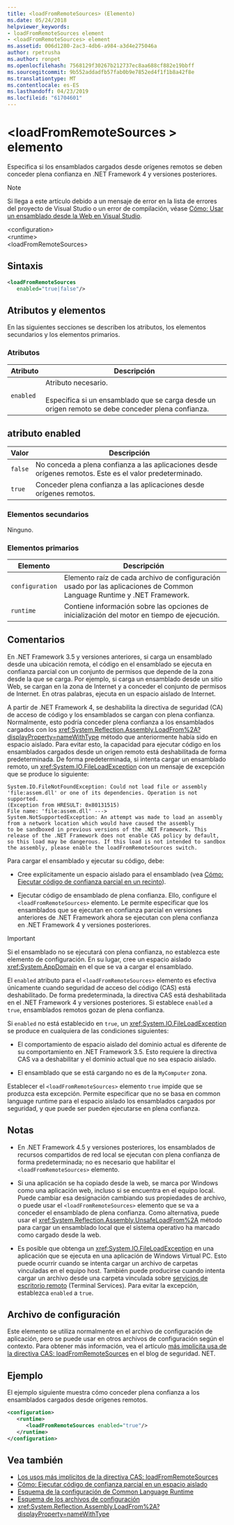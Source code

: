 ```yaml
---
title: <loadFromRemoteSources> (Elemento)
ms.date: 05/24/2018
helpviewer_keywords:
- loadFromRemoteSources element
- <loadFromRemoteSources> element
ms.assetid: 006d1280-2ac3-4db6-a984-a3d4e275046a
author: rpetrusha
ms.author: ronpet
ms.openlocfilehash: 7568129f30267b212737ec8aa688cf882e19bbff
ms.sourcegitcommit: 9b552addadfb57fab0b9e7852ed4f1f1b8a42f8e
ms.translationtype: MT
ms.contentlocale: es-ES
ms.lasthandoff: 04/23/2019
ms.locfileid: "61704601"
---
```

# <a name="loadfromremotesources-element"></a>\<loadFromRemoteSources > elemento
Especifica si los ensamblados cargados desde orígenes remotos se deben conceder plena confianza en .NET Framework 4 y versiones posteriores.
  
> [!NOTE]
>  Si llega a este artículo debido a un mensaje de error en la lista de errores del proyecto de Visual Studio o un error de compilación, véase [Cómo: Usar un ensamblado desde la Web en Visual Studio](https://docs.microsoft.com/previous-versions/visualstudio/visual-studio-2010/ee890038(v=vs.100)).  
  
 \<configuration>  
\<runtime>  
\<loadFromRemoteSources>  
  
## <a name="syntax"></a>Sintaxis  
  
```xml  
<loadFromRemoteSources    
   enabled="true|false"/>  
```  
  
## <a name="attributes-and-elements"></a>Atributos y elementos
 En las siguientes secciones se describen los atributos, los elementos secundarios y los elementos primarios.  
  
### <a name="attributes"></a>Atributos  
  
|Atributo|Descripción|  
|---------------|-----------------|  
|`enabled`|Atributo necesario.<br /><br /> Especifica si un ensamblado que se carga desde un origen remoto se debe conceder plena confianza.|  
  
## <a name="enabled-attribute"></a>atributo enabled  
  
|Valor|Descripción|  
|-----------|-----------------|  
|`false`|No conceda a plena confianza a las aplicaciones desde orígenes remotos. Este es el valor predeterminado.|  
|`true`|Conceder plena confianza a las aplicaciones desde orígenes remotos.|  
  
### <a name="child-elements"></a>Elementos secundarios  
 Ninguno.  
  
### <a name="parent-elements"></a>Elementos primarios  
  
|Elemento|Descripción|  
|-------------|-----------------|  
|`configuration`|Elemento raíz de cada archivo de configuración usado por las aplicaciones de Common Language Runtime y .NET Framework.|  
|`runtime`|Contiene información sobre las opciones de inicialización del motor en tiempo de ejecución.|  
  
## <a name="remarks"></a>Comentarios

En .NET Framework 3.5 y versiones anteriores, si carga un ensamblado desde una ubicación remota, el código en el ensamblado se ejecuta en confianza parcial con un conjunto de permisos que depende de la zona desde la que se carga. Por ejemplo, si carga un ensamblado desde un sitio Web, se cargan en la zona de Internet y a conceder el conjunto de permisos de Internet. En otras palabras, ejecuta en un espacio aislado de Internet.

A partir de .NET Framework 4, se deshabilita la directiva de seguridad (CA) de acceso de código y los ensamblados se cargan con plena confianza. Normalmente, esto podría conceder plena confianza a los ensamblados cargados con los <xref:System.Reflection.Assembly.LoadFrom%2A?displayProperty=nameWithType> método que anteriormente había sido en espacio aislado. Para evitar esto, la capacidad para ejecutar código en los ensamblados cargados desde un origen remoto está deshabilitada de forma predeterminada. De forma predeterminada, si intenta cargar un ensamblado remoto, un <xref:System.IO.FileLoadException> con un mensaje de excepción que se produce lo siguiente:

```text
System.IO.FileNotFoundException: Could not load file or assembly 'file:assem.dll' or one of its dependencies. Operation is not supported. 
(Exception from HRESULT: 0x80131515)
File name: 'file:assem.dll' ---> 
System.NotSupportedException: An attempt was made to load an assembly from a network location which would have caused the assembly 
to be sandboxed in previous versions of the .NET Framework. This release of the .NET Framework does not enable CAS policy by default, 
so this load may be dangerous. If this load is not intended to sandbox the assembly, please enable the loadFromRemoteSources switch. 
```

Para cargar el ensamblado y ejecutar su código, debe:

- Cree explícitamente un espacio aislado para el ensamblado (vea [Cómo: Ejecutar código de confianza parcial en un recinto](../../../../../docs/framework/misc/how-to-run-partially-trusted-code-in-a-sandbox.md)).

- Ejecutar código de ensamblado de plena confianza. Ello, configure el `<loadFromRemoteSources>` elemento. Le permite especificar que los ensamblados que se ejecutan en confianza parcial en versiones anteriores de .NET Framework ahora se ejecutan con plena confianza en .NET Framework 4 y versiones posteriores.

> [!IMPORTANT]
> Si el ensamblado no se ejecutará con plena confianza, no establezca este elemento de configuración. En su lugar, cree un espacio aislado <xref:System.AppDomain> en el que se va a cargar el ensamblado.

El `enabled` atributo para el `<loadFromRemoteSources>` elemento es efectiva únicamente cuando seguridad de acceso del código (CAS) está deshabilitado. De forma predeterminada, la directiva CAS está deshabilitada en el .NET Framework 4 y versiones posteriores. Si establece `enabled` a `true`, ensamblados remotos gozan de plena confianza.

Si `enabled` no está establecido en `true`, un <xref:System.IO.FileLoadException> se produce en cualquiera de las condiciones siguientes:

- El comportamiento de espacio aislado del dominio actual es diferente de su comportamiento en .NET Framework 3.5. Esto requiere la directiva CAS va a deshabilitar y el dominio actual que no sea espacio aislado.

- El ensamblado que se está cargando no es de la `MyComputer` zona.

Establecer el `<loadFromRemoteSources>` elemento `true` impide que se produzca esta excepción. Permite especificar que no se basa en common language runtime para el espacio aislado los ensamblados cargados por seguridad, y que puede ser pueden ejecutarse en plena confianza.

## <a name="notes"></a>Notas

- En .NET Framework 4.5 y versiones posteriores, los ensamblados de recursos compartidos de red local se ejecutan con plena confianza de forma predeterminada; no es necesario que habilitar el `<loadFromRemoteSources>` elemento.

- Si una aplicación se ha copiado desde la web, se marca por Windows como una aplicación web, incluso si se encuentra en el equipo local. Puede cambiar esa designación cambiando sus propiedades de archivo, o puede usar el `<loadFromRemoteSources>` elemento que se va a conceder el ensamblado de plena confianza. Como alternativa, puede usar el <xref:System.Reflection.Assembly.UnsafeLoadFrom%2A> método para cargar un ensamblado local que el sistema operativo ha marcado como cargado desde la web.

- Es posible que obtenga un <xref:System.IO.FileLoadException> en una aplicación que se ejecuta en una aplicación de Windows Virtual PC. Esto puede ocurrir cuando se intenta cargar un archivo de carpetas vinculadas en el equipo host. También puede producirse cuando intenta cargar un archivo desde una carpeta vinculada sobre [servicios de escritorio remoto](https://go.microsoft.com/fwlink/?LinkId=182775) (Terminal Services). Para evitar la excepción, establezca `enabled` a `true`.

## <a name="configuration-file"></a>Archivo de configuración

Este elemento se utiliza normalmente en el archivo de configuración de aplicación, pero se puede usar en otros archivos de configuración según el contexto. Para obtener más información, vea el artículo [más implícita usa de la directiva CAS: loadFromRemoteSources](https://go.microsoft.com/fwlink/p/?LinkId=266839) en el blog de seguridad. NET.  

## <a name="example"></a>Ejemplo

El ejemplo siguiente muestra cómo conceder plena confianza a los ensamblados cargados desde orígenes remotos.

```xml
<configuration>  
   <runtime>  
      <loadFromRemoteSources enabled="true"/>  
   </runtime>  
</configuration>  
```

## <a name="see-also"></a>Vea también

- [Los usos más implícitos de la directiva CAS: loadFromRemoteSources](https://go.microsoft.com/fwlink/p/?LinkId=266839)
- [Cómo: Ejecutar código de confianza parcial en un espacio aislado](../../../../../docs/framework/misc/how-to-run-partially-trusted-code-in-a-sandbox.md)
- [Esquema de la configuración de Common Language Runtime](../../../../../docs/framework/configure-apps/file-schema/runtime/index.md)
- [Esquema de los archivos de configuración](../../../../../docs/framework/configure-apps/file-schema/index.md)
- <xref:System.Reflection.Assembly.LoadFrom%2A?displayProperty=nameWithType>
